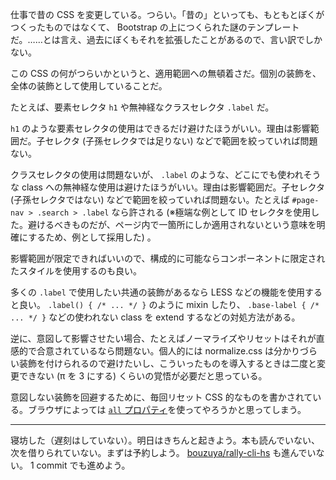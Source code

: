 仕事で昔の CSS を変更している。つらい。「昔の」といっても、もともとぼくがつくったものではなくて、 Bootstrap の上につくられた謎のテンプレートだ。……とは言え、過去にぼくもそれを拡張したことがあるので、言い訳でしかない。

この CSS の何がつらいかというと、適用範囲への無頓着さだ。個別の装飾を、全体の装飾として使用していることだ。

たとえば、要素セレクタ `h1` や無神経なクラスセレクタ `.label` だ。

`h1` のような要素セレクタの使用はできるだけ避けたほうがいい。理由は影響範囲だ。子セレクタ (子孫セレクタでは足りない) などで範囲を絞っていれば問題ない。

クラスセレクタの使用は問題ないが、 `.label` のような、どこにでも使われそうな class への無神経な使用は避けたほうがいい。理由は影響範囲だ。子セレクタ (子孫セレクタではない) などで範囲を絞っていれば問題ない。たとえば `#page-nav > .search > .label` なら許される (※極端な例として ID セレクタを使用した。避けるべきものだが、ページ内で一箇所にしか適用されないという意味を明確にするため、例として採用した) 。

影響範囲が限定できればいいので、構成的に可能ならコンポーネントに限定されたスタイルを使用するのも良い。

多くの `.label` で使用したい共通の装飾があるなら LESS などの機能を使用すると良い。 `.label() { /* ... */ }` のように mixin したり、 `.base-label { /* ... */ }` などの使われない class を extend するなどの対処方法がある。

逆に、意図して影響させたい場合、たとえばノーマライズやリセットはそれが直感的で合意されているなら問題ない。個人的には normalize.css は分かりづらい装飾を付けられるので避けたいし、こういったものを導入するときは二度と変更できない (π を 3 にする) くらいの覚悟が必要だと思っている。

意図しない装飾を回避するために、毎回リセット CSS 的なものを書かされている。ブラウザによっては [`all` プロパティ](https://developer.mozilla.org/en-US/docs/Web/CSS/all)を使ってやろうかと思ってしまう。

-----

寝坊した（遅刻はしていない）。明日はきちんと起きよう。本も読んでいない、次を借りられていない。まずは予約しよう。 [bouzuya/rally-cli-hs][] も進んでいない。 1 commit でも進めよう。

[bouzuya/rally-cli-hs]: https://github.com/bouzuya/rally-cli-hs

